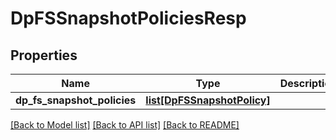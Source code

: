 # DpFSSnapshotPoliciesResp

## Properties
Name | Type | Description | Notes
------------ | ------------- | ------------- | -------------
**dp_fs_snapshot_policies** | [**list[DpFSSnapshotPolicy]**](DpFSSnapshotPolicy.md) |  | [optional] 

[[Back to Model list]](../README.md#documentation-for-models) [[Back to API list]](../README.md#documentation-for-api-endpoints) [[Back to README]](../README.md)


